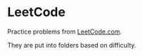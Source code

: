 # LeetCode

Practice problems from [LeetCode.com](https://leetcode.com). 

They are put into folders based on difficulty.

